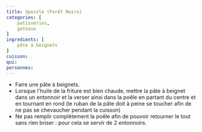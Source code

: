 ```yaml
---
title: Spezzle (Forêt Noire)
categories: [
    patisseries,
    gateaux
]
ingredients: [
    pâte à beignets
]
cuisson: 
qui: 
personnes: 
---
```


* Faire une pâte à beignets.
* Lorsque l'huile de la friture est bien chaude, mettre la pâte à beignet dans un entonnoir et la verser ainsi dans la poêle en partant du centre et en tournant en rond (le ruban de la pâte doit à peine se toucher afin de ne pas se chevaucher pendant la cuisson)
* Ne pas remplir complètement la poêle afin de pouvoir retourner le tout sans rien briser : pour cela se servir de 2 entonnoirs.